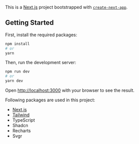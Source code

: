 This is a [Next.js](https://nextjs.org) project bootstrapped with [`create-next-app`](https://nextjs.org/docs/app/api-reference/cli/create-next-app).

## Getting Started

First, install the required packages: 

```bash
npm install
# or
yarn
```

Then, run the development server:
```bash
npm run dev
# or
yarn dev
```

Open [http://localhost:3000](http://localhost:3000) with your browser to see the result. 

Following packages are used in this project:

- [Next.js](https://nextjs.org)
- [Tailwind](https://tailwindcss.com/docs)
- TypeScript
- Shadcn
- Recharts
- Svgr
